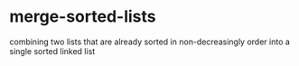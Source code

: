 # merge-sorted-lists
combining two lists that are already sorted in non-decreasingly order into a single sorted linked list
